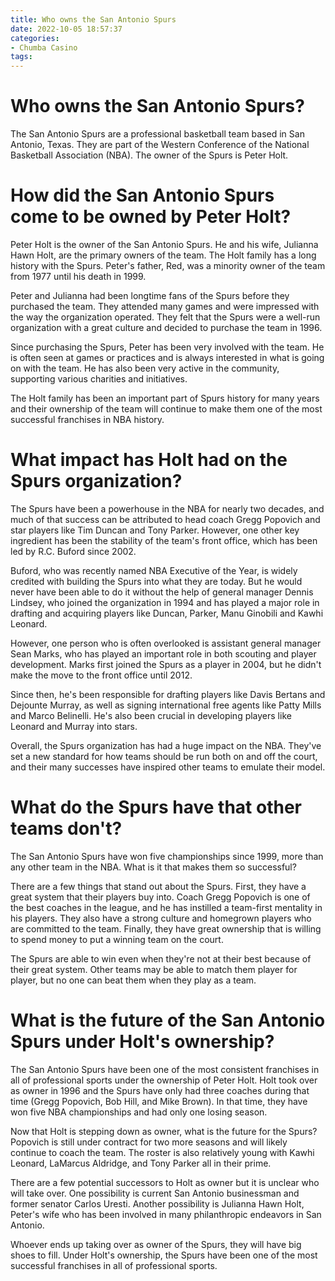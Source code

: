 ```yaml
---
title: Who owns the San Antonio Spurs
date: 2022-10-05 18:57:37
categories:
- Chumba Casino
tags:
---
```



#  Who owns the San Antonio Spurs?

The San Antonio Spurs are a professional basketball team based in San Antonio, Texas. They are part of the Western Conference of the National Basketball Association (NBA). The owner of the Spurs is Peter Holt.

#  How did the San Antonio Spurs come to be owned by Peter Holt?

Peter Holt is the owner of the San Antonio Spurs. He and his wife, Julianna Hawn Holt, are the primary owners of the team. The Holt family has a long history with the Spurs. Peter's father, Red, was a minority owner of the team from 1977 until his death in 1999.

Peter and Julianna had been longtime fans of the Spurs before they purchased the team. They attended many games and were impressed with the way the organization operated. They felt that the Spurs were a well-run organization with a great culture and decided to purchase the team in 1996.

Since purchasing the Spurs, Peter has been very involved with the team. He is often seen at games or practices and is always interested in what is going on with the team. He has also been very active in the community, supporting various charities and initiatives.

The Holt family has been an important part of Spurs history for many years and their ownership of the team will continue to make them one of the most successful franchises in NBA history.

#  What impact has Holt had on the Spurs organization?

The Spurs have been a powerhouse in the NBA for nearly two decades, and much of that success can be attributed to head coach Gregg Popovich and star players like Tim Duncan and Tony Parker. However, one other key ingredient has been the stability of the team's front office, which has been led by R.C. Buford since 2002.

Buford, who was recently named NBA Executive of the Year, is widely credited with building the Spurs into what they are today. But he would never have been able to do it without the help of general manager Dennis Lindsey, who joined the organization in 1994 and has played a major role in drafting and acquiring players like Duncan, Parker, Manu Ginobili and Kawhi Leonard.

However, one person who is often overlooked is assistant general manager Sean Marks, who has played an important role in both scouting and player development. Marks first joined the Spurs as a player in 2004, but he didn't make the move to the front office until 2012.

Since then, he's been responsible for drafting players like Davis Bertans and Dejounte Murray, as well as signing international free agents like Patty Mills and Marco Belinelli. He's also been crucial in developing players like Leonard and Murray into stars.

Overall, the Spurs organization has had a huge impact on the NBA. They've set a new standard for how teams should be run both on and off the court, and their many successes have inspired other teams to emulate their model.

#  What do the Spurs have that other teams don't?

The San Antonio Spurs have won five championships since 1999, more than any other team in the NBA. What is it that makes them so successful?

There are a few things that stand out about the Spurs. First, they have a great system that their players buy into. Coach Gregg Popovich is one of the best coaches in the league, and he has instilled a team-first mentality in his players. They also have a strong culture and homegrown players who are committed to the team. Finally, they have great ownership that is willing to spend money to put a winning team on the court.

The Spurs are able to win even when they're not at their best because of their great system. Other teams may be able to match them player for player, but no one can beat them when they play as a team.

#  What is the future of the San Antonio Spurs under Holt's ownership?

The San Antonio Spurs have been one of the most consistent franchises in all of professional sports under the ownership of Peter Holt. Holt took over as owner in 1996 and the Spurs have only had three coaches during that time (Gregg Popovich, Bob Hill, and Mike Brown). In that time, they have won five NBA championships and had only one losing season.

Now that Holt is stepping down as owner, what is the future for the Spurs? Popovich is still under contract for two more seasons and will likely continue to coach the team. The roster is also relatively young with Kawhi Leonard, LaMarcus Aldridge, and Tony Parker all in their prime.

There are a few potential successors to Holt as owner but it is unclear who will take over. One possibility is current San Antonio businessman and former senator Carlos Uresti. Another possibility is Julianna Hawn Holt, Peter's wife who has been involved in many philanthropic endeavors in San Antonio.

Whoever ends up taking over as owner of the Spurs, they will have big shoes to fill. Under Holt's ownership, the Spurs have been one of the most successful franchises in all of professional sports.